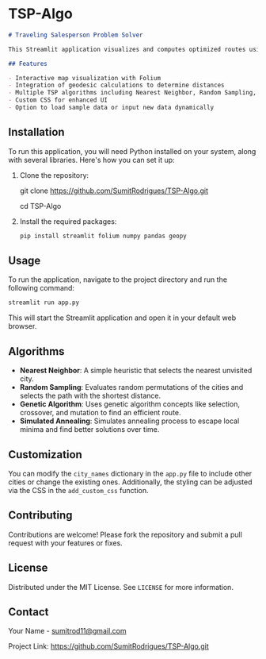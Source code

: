 # TSP-Algo

```markdown
# Traveling Salesperson Problem Solver

This Streamlit application visualizes and computes optimized routes using the Traveling Salesperson Problem (TSP) approach, leveraging various algorithms to find the most efficient path through multiple cities.

## Features

- Interactive map visualization with Folium
- Integration of geodesic calculations to determine distances
- Multiple TSP algorithms including Nearest Neighbor, Random Sampling, Genetic Algorithm, and Simulated Annealing
- Custom CSS for enhanced UI
- Option to load sample data or input new data dynamically

   ```
## Installation

To run this application, you will need Python installed on your system, along with several libraries. Here's how you can set it up:

1. Clone the repository:
   
   git clone https://github.com/SumitRodrigues/TSP-Algo.git
   
   cd TSP-Algo


3. Install the required packages:
   ```bash
   pip install streamlit folium numpy pandas geopy
   ```

## Usage

To run the application, navigate to the project directory and run the following command:

```bash
streamlit run app.py
```

This will start the Streamlit application and open it in your default web browser.

## Algorithms

- **Nearest Neighbor**: A simple heuristic that selects the nearest unvisited city.
- **Random Sampling**: Evaluates random permutations of the cities and selects the path with the shortest distance.
- **Genetic Algorithm**: Uses genetic algorithm concepts like selection, crossover, and mutation to find an efficient route.
- **Simulated Annealing**: Simulates annealing process to escape local minima and find better solutions over time.

## Customization

You can modify the `city_names` dictionary in the `app.py` file to include other cities or change the existing ones. Additionally, the styling can be adjusted via the CSS in the `add_custom_css` function.

## Contributing

Contributions are welcome! Please fork the repository and submit a pull request with your features or fixes.

## License

Distributed under the MIT License. See `LICENSE` for more information.

## Contact

Your Name - sumitrod11@gmail.com

Project Link: https://github.com/SumitRodrigues/TSP-Algo.git
